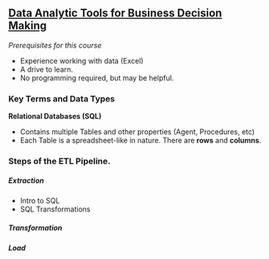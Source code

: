 ## **[Data Analytic Tools for Business Decision Making](/course.md)**

*Prerequisites for this course*
- Experience working with data (Excel)
- A drive to learn.
- No programming required, but may be helpful. 

### Key Terms and Data Types
**Relational Databases (SQL)**
- Contains multiple Tables and other properties (Agent, Procedures, etc)
- Each Table is a spreadsheet-like in nature. There are **rows** and **columns**. 


### Steps of the ETL Pipeline. 
##### Extraction

- Intro to SQL
- SQL Transformations

##### Transformation

##### Load


